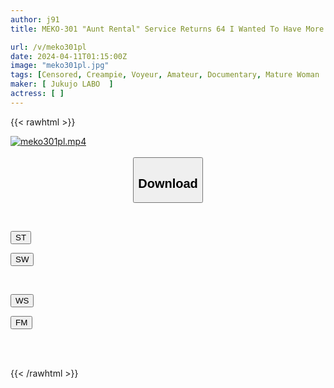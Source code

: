 ```yaml
---
author: j91
title: MEKO-301 "Aunt Rental" Service Returns 64 I Wanted To Have More Amazing Sex With This Erotic And Kind Aunt Who Will Secretly Let Me Have Sex With Her If I Ask, So I Decided To Change Her.

url: /v/meko301pl
date: 2024-04-11T01:15:00Z
image: "meko301pl.jpg"
tags: [Censored, Creampie, Voyeur, Amateur, Documentary, Mature Woman	]
maker: [ Jukujo LABO  ]
actress: [ ]
---
```



{{< rawhtml >}}

<div class="video" data-videoid="XB3mxAze8Js3J0">
    <a href="https://filemoon.sx/d/qiob3f8ewc8e">
        <img src="/v/meko301pl/meko301pl.jpg" width="WIDTH" height="HEIGHT" alt="meko301pl.mp4" loading="lazy">
    </a>
</div>

<script type="text/javascript" src="https://j91.asia/asset/on-demand-st.js"></script>

<br>
  <link rel="stylesheet" href="https://j91.asia/asset/bs5.css">
  
  <center>
  <button class="btn btn-primary" type="button" data-bs-toggle="collapse" data-bs-target=".multi-collapse" aria-expanded="false" aria-controls="multiCollapseExample1 multiCollapseExample2"><h2>Download</h2></button></center>
</p>
<div class="row">
  <div class="col">
    <div class="collapse multi-collapse" id="multiCollapseExample1">
      <div class="card card-body">
	      	      <br>
<div class="buttons">  
<p><a href="https://streamtape.to/v/XB3mxAze8Js3J0" target="_blank"><button class="btn-hover color-3"><i class="fa fa-download"></i> ST</button></a></p>
<p><a href="https://asnwish.com/txyhtlkrpqrb" target="_blank"><button class="btn-hover color-2"><i class="fa fa-download"></i> SW</button></a></p></div>
    </div>
  </div>
</div>
  <div class="col">
    <div class="collapse multi-collapse" id="multiCollapseExample2">
      <div class="card card-body">
	      <br>
<div class="buttons">
<p><a href="https://wolfstream.tv/5hfqs4p1h0ni"><button class="btn-hover color-9"><i class="fa fa-download"></i> WS</button></a></p>
<p><a href="https://filemoon.sx/d/qiob3f8ewc8e"><button class="btn-hover color-8"><i class="fa fa-download"></i> FM</button></a></p></div>
<br><br>
      </div>
    </div>
  </div>
</div>

{{< /rawhtml >}}